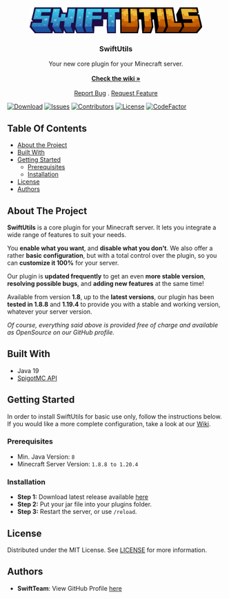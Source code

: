 <br/>
<p align="center">
  <a href="https://github.com/SwiftTeam-Dev/SwiftUtils">
    <img src="https://github.com/SwiftTeam-Dev/SwiftUtils/blob/Main/assets/text-banner.png?raw=true" alt="Logo" width="400" height="60">
  </a>
</p>

<h3 align="center">SwiftUtils</h3>

<p align="center">
  Your new core plugin for your Minecraft server.
  <br/>
  <br/>
  <a href="https://"><strong>Check the wiki »</strong></a>
  <br/>
  <br/>
  <a href="https://github.com/SwiftTeam-Dev/SwiftUtils/issues">Report Bug</a>
  .
  <a href="https://github.com/SwiftTeam-Dev/SwiftUtils/issues">Request Feature</a>
</p>

[![Download](https://img.shields.io/github/downloads/SwiftTeam-Dev/SwiftUtils/total?style=for-the-badge)](https://github.com/SwiftTeam-Dev/SwiftUtils/releases/latest)
[![Issues](https://img.shields.io/github/issues/SwiftTeam-Dev/SwiftUtils?style=for-the-badge)](https://github.com/SwiftTeam-Dev/SwiftUtils/issues)
[![Contributors](https://img.shields.io/github/contributors/SwiftTeam-Dev/SwiftUtils?color=dark-green&style=for-the-badge)](https://github.com/SwiftTeam-Dev/SwiftUtils?tab=readme-ov-file#authors)
[![License](https://img.shields.io/badge/License-GNU%20General%20Public%20License%20v3.0-blue?style=for-the-badge)](https://github.com/SwiftTeam-Dev/SwiftUtils/blob/Main/LICENSE)
[![CodeFactor](https://www.codefactor.io/repository/github/SwiftTeam-Dev/SwiftUtils/badge?style=for-the-badge)](https://www.codefactor.io/repository/github/SwiftTeam-Dev/SwiftUtils)

## Table Of Contents

* [About the Project](#about-the-project)
* [Built With](#built-with)
* [Getting Started](#getting-started)
    * [Prerequisites](#prerequisites)
    * [Installation](#installation)
* [License](#license)
* [Authors](#authors)

## About The Project

**SwiftUtils** is a core plugin for your Minecraft server.
It lets you integrate a wide range of features to suit your needs.

You __enable what you want__, and __disable what you don't__.
We also offer a rather **basic configuration**, but with a total control over the plugin, so you can **customize it 100%** for your server.

Our plugin is **updated frequently** to get an even __more stable version__, __resolving possible bugs__, and __adding new features__ at the same time!

Available from version **1.8**, up to the **latest versions**, our plugin has been __tested in 1.8.8__ and __1.19.4__ to provide you with a stable and working version, whatever your server version.

*Of course, everything said above is provided free of charge and available as OpenSource on our GitHub profile.*

## Built With

* Java 19
* [SpigotMC API](https://hub.spigotmc.org/javadocs/spigot/)

## Getting Started

In order to install SwiftUtils for basic use only, follow the instructions below.
If you would like a more complete configuration, take a look at our [Wiki](https://swiftteam.gitbook.io/swiftutils).

### Prerequisites

* Min. Java Version: `8`
* Minecraft Server Version: `1.8.8 to 1.20.4`

### Installation

* **Step 1:** Download latest release available [here](https://github.com/SwiftTeam-Dev/SwiftUtils/releases/latest)
* **Step 2:** Put your jar file into your plugins folder.
* **Step 3:** Restart the server, or use `/reload`.

## License

Distributed under the MIT License. See [LICENSE](https://github.com/SwiftTeam-Dev/SwiftUtils/blob/main/LICENSE.md) for more information.

## Authors

* **SwiftTeam**: View GitHub Profile [here](https://github.com/SwiftTeam-Dev/)
